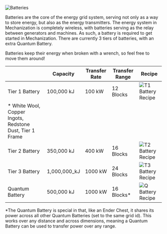 ![Batteries](https://i.imgur.com/pGe7hni.png?1)

Batteries are the core of the energy grid system, serving not only as a way to store energy, but also as the energy transmitters. The energy system in Mechanization is completely wireless, with batteries serving as the relay between generators and machines. As such, a battery is required to get started in Mechanization. There are currently 3 tiers of batteries, with an extra Quantum Battery.

Batteries keep their energy when broken with a wrench, so feel free to move them around!

| | Capacity | Transfer Rate | Transfer Range | Recipe |
|-|----------|---------------|----------------|--------|
| Tier 1 Battery | 100,000 kJ | 100 kW | 12 Blocks | ![T1 Battery Recipe](https://i.imgur.com/vtMOOKV.png?1)
 * White Wool, Copper Ingots, Redstone Dust, Tier 1 Frame |
| Tier 2 Battery | 350,000 kJ | 400 kW | 16 Blocks | ![T2 Battery Recipe](https://i.imgur.com/YQG8hwq.png?1) |
| Tier 3 Battery | 1,000,000_kJ | 1000 kW | 24 Blocks | ![T3 Battery Recipe](https://i.imgur.com/8I7kpqo.png?1) |
| Quantum Battery | 500,000 kJ | 1000 kW | 16 Blocks* | ![Q Battery Recipe](https://i.imgur.com/Xn5VtfU.png?1) |

*The Quantum Battery is special in that, like an Ender Chest, it shares its power across all other Quantum Batteries (set to the same grid id). This works over any distance and across dimensions, meaning a Quantum Battery can be used to transfer power over any range.
